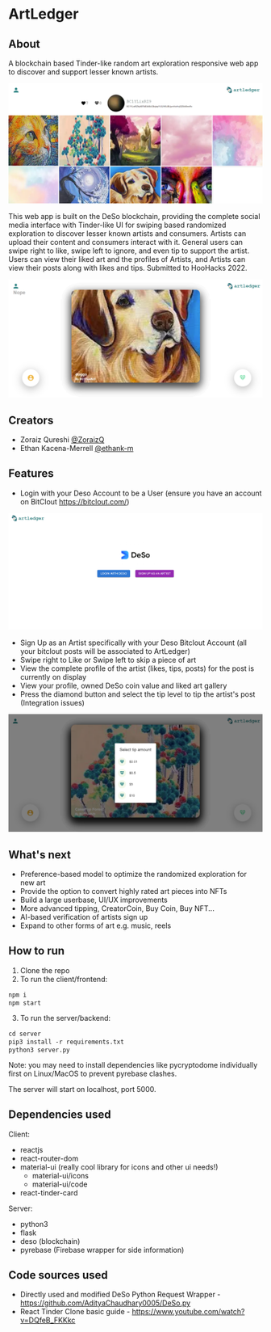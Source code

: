 # ArtLedger

## About
A blockchain based Tinder-like random art exploration responsive web app to discover and support lesser known artists.

![artist](/assets/artist.png)


This web app is built on the DeSo blockchain, providing the complete social media interface with Tinder-like UI for swiping based randomized exploration to discover lesser known artists and consumers. Artists can upload their content and consumers interact with it. General users can swipe right to like, swipe left to ignore, and even tip to support the artist. Users can view their liked art and the profiles of Artists, and Artists can view their posts along with likes and tips. Submitted to HooHacks 2022.

![card2](/assets/card2.png)


## Creators
* Zoraiz Qureshi [@ZoraizQ](https://github.com/ZoraizQ) 
* Ethan Kacena-Merrell [@ethank-m](https://github.com/ethank-m)


## Features
* Login with your Deso Account to be a User (ensure you have an account on BitClout https://bitclout.com/)

![login](/assets/login.png)
* Sign Up as an Artist specifically with your Deso Bitclout Account (all your bitclout posts will be associated to ArtLedger)
* Swipe right to Like or Swipe left to skip a piece of art
* View the complete profile of the artist (likes, tips, posts) for the post is currently on display
* View your profile, owned DeSo coin value and liked art gallery
* Press the diamond button and select the tip level to tip the artist's post (Integration issues)

![tip](/assets/tip.png)

## What's next
* Preference-based model to optimize the randomized exploration for new art
* Provide the option to convert highly rated art pieces into NFTs
* Build a large userbase, UI/UX improvements
* More advanced tipping, CreatorCoin, Buy Coin, Buy NFT...
* AI-based verification of artists sign up
* Expand to other forms of art e.g. music, reels


## How to run

1. Clone the repo
2. To run the client/frontend:
```
npm i
npm start
```
3. To run the server/backend:
```
cd server
pip3 install -r requirements.txt 
python3 server.py
```
Note: you may need to install dependencies like pycryptodome individually first on Linux/MacOS to prevent pyrebase clashes.

The server will start on localhost, port 5000.


## Dependencies used
Client:
* reactjs
* react-router-dom
* material-ui (really cool library for icons and other ui needs!)
    * material-ui/icons
    * material-ui/code
* react-tinder-card

Server:
* python3
* flask
* deso (blockchain)
* pyrebase (Firebase wrapper for side information)

## Code sources used
* Directly used and modified DeSo Python Request Wrapper - https://github.com/AdityaChaudhary0005/DeSo.py
* React Tinder Clone basic guide - https://www.youtube.com/watch?v=DQfeB_FKKkc



